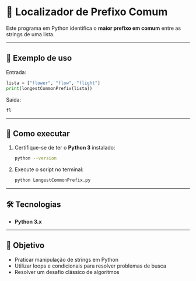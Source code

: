 # 🔡 Localizador de Prefixo Comum

Este programa em Python identifica o **maior prefixo em comum** entre as strings de uma lista.

---

## 📌 Exemplo de uso

Entrada:
```python
lista = ["flower", "flow", "flight"]
print(longestCommonPrefix(lista))
```

Saída:
```
fl
```

---

## 🚀 Como executar

1. Certifique-se de ter o **Python 3** instalado:
   ```bash
   python --version
   ```

2. Execute o script no terminal:
   ```bash
   python LongestCommonPrefix.py
   ```

---

## 🛠 Tecnologias

- **Python 3.x**

---

## 🎯 Objetivo

- Praticar manipulação de strings em Python  
- Utilizar loops e condicionais para resolver problemas de busca  
- Resolver um desafio clássico de algoritmos
